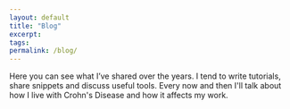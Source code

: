 ```yaml
---
layout: default
title: "Blog"
excerpt:
tags:
permalink: /blog/
---
```

Here you can see what I’ve shared over the years. I tend to write tutorials, share snippets and discuss useful tools. Every now and then I'll talk about how I live with Crohn's Disease and how it affects my work. 
